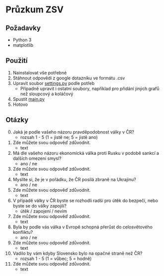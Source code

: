 # Průzkum ZSV

## Požadavky

- Python 3
- matplotlib

## Použití

1. Nainstalovat vše potřebné
2. Stáhnout odpovědi z google dotazníku ve formátu .csv
3. Upravit soubor [settings.py](https://github.com/sbivcy/vsechno/blob/main/zsv-pruzkum/settings.py) podle potřeb
	- Případně upravit i ostatní soubory, například pro přidání jiných grafů než sloupcový a koláčový
4. Spustit [main.py](https://github.com/sbivcy/vsechno/blob/main/zsv-pruzkum/main.py)
5. Hotovo

## Otázky

0. Jaká je podle vašeho názoru pravděpodobnost války v ČR?
	- rozsah 1 - 5 (1 = jistě ne; 5 = jistě ano)
1. Zde můžete svou odpověď zdůvodnit.
	- text
2. Má dle vašeho názoru ekonomická válka proti Rusku v podobě sankcí a dalších omezení smysl?
	- ano / ne
3. Zde můžete svou odpověď zdůvodnit.
	- text
4. Myslíte si, že je v pořádku, že ČR posílá zbraně na Ukrajinu?
	- ano / ne
5. Zde můžete svou odpověď zdůvodnit.
	- text
6. V případě války v ČR byste se rozhodli radši pro útěk do bezpečí, nebo byste se do války zapojili?
	- útěk / zapojení / nevím
7. Zde můžete svou odpověď zdůvodnit.
	- text
8. Byla by podle vás válka v Evropě schopná přerůst do celosvětového konfliktu?
	- ano / ne
9. Zde můžete svou odpověď zdůvodnit.
	- text
10. Vadilo by vám kdyby Slovensko bylo na opačné straně než ČR?
	- rozsah 1 - 5 (1 = vůbec; 5 = hodně)
11. Zde můžete svou odpověď zdůvodnit.
	- text
